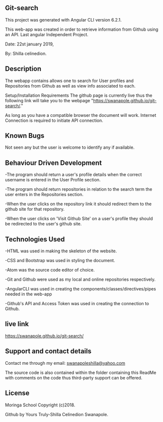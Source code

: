 ## Git-search
This project was generated with Angular CLI version 6.2.1.

This web-app was created in order to retrieve information from Github using an API. Last angular Independent Project.

Date: 22st january 2019,

By: Shilla celinedion.

## Description
The webapp contains allows one to search for User profiles and Repositories from Github as well as view info associated to each.

Setup/Installation Requirements
The github page is currently live thus the following link will take you to the webpage "https://swanapole.github.io/git-search/."

As long as you have a compatible browser the document will work. Internet Connection is required to initiate API connection.

## Known Bugs
Not seen any but the user is welcome to identify any if available.

## Behaviour Driven Development
-The program should return a user's profile details when the correct username is entered in the User Profile section.

-The program should return repositories in relation to the search term the user enters in the Repositories section.

-When the user clicks on the repository link it should redirect them to the github site for that repository.

-When the user clicks on 'Visit Github Site' on a user's profile they should be redirected to the user's github site.

## Technologies Used
-HTML was used in making the skeleton of the website.

-CSS and Bootstrap was used in styling the document.

-Atom was the source code editor of choice.

-Git and Github were used as my local and online repositories respectively.

-AngularCLI was used in creating the components/classes/directives/pipes needed in the web-app

-Github's API and Access Token was used in creating the connection to Github.

## live link
https://swanapole.github.io/git-search/

## Support and contact details
Contact me through my email: swanapoleshilla@yahoo.com

The source code is also contained within the folder containing this ReadMe with comments on the code thus third-party support can be offered.

## License
Moringa School Copyright (c)2018.

Github by Yours Truly-Shilla Celinedion Swanapole.
